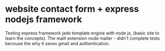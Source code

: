 # website contact form + express nodejs framework
Testing express framework jade template engine with node js, (basic site to learn the concepts). 
The maill extension node mailer - didn't complete tests becouse the why it saves gmail and authentication.
